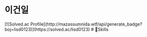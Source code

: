 <h1> 이건일 </h1>
[![Solved.ac Profile](http://mazassumnida.wtf/api/generate_badge?boj=lisd0123)](https://solved.ac/lisd0123)
# 💪Skills
<p>
  
</p> 
